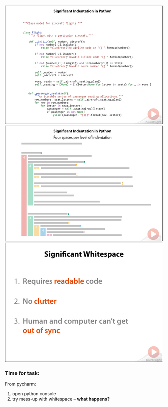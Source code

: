 ![enter image description here](/images/image003.png)
![enter image description here](/images/image004.png)
![enter image description here](/images/image005.png)
### Time for task:
From  pycharm:
1. open python console
2. try mess-up with whitespace –  **what happens?**
<!--stackedit_data:
eyJoaXN0b3J5IjpbMTc0NDU2NjkxOCw3MzA5OTgxMTZdfQ==
-->